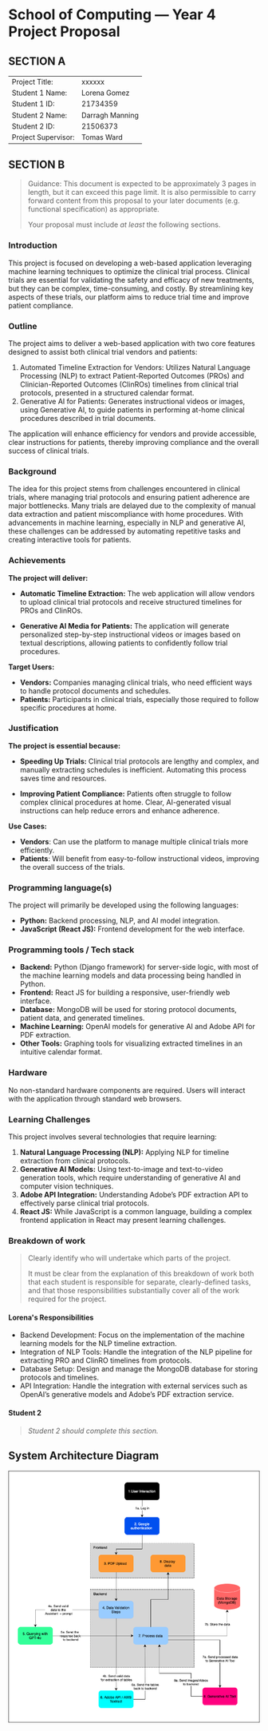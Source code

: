 # School of Computing &mdash; Year 4 Project Proposal

## SECTION A

|                     |                         |
|---------------------|-------------------------|
|Project Title:       | xxxxxx                  |
|Student 1 Name:      | Lorena Gomez            |
|Student 1 ID:        | 21734359                |
|Student 2 Name:      | Darragh Manning         |
|Student 2 ID:        | 21506373                |
|Project Supervisor:  | Tomas Ward              |


## SECTION B

> Guidance: This document is expected to be approximately 3 pages in length, but it can exceed this page limit.
> It is also permissible to carry forward content from this proposal to your later documents (e.g. functional
> specification) as appropriate.
>
> Your proposal must include *at least* the following sections.


### Introduction

This project is focused on developing a web-based application leveraging machine learning techniques to optimize the clinical trial process. Clinical trials are essential for validating the safety and efficacy of new treatments, but they can be complex, time-consuming, and costly. By streamlining key aspects of these trials, our platform aims to reduce trial time and improve patient compliance.

### Outline

The project aims to deliver a web-based application with two core features designed to assist both clinical trial vendors and patients:

1. Automated Timeline Extraction for Vendors: Utilizes Natural Language Processing (NLP) to extract Patient-Reported Outcomes (PROs) and Clinician-Reported Outcomes (ClinROs) timelines from clinical trial protocols, presented in a structured calendar format.
1. Generative AI for Patients: Generates instructional videos or images, using Generative AI, to guide patients in performing at-home clinical procedures described in trial documents.


The application will enhance efficiency for vendors and provide accessible, clear instructions for patients, thereby improving compliance and the overall success of clinical trials.

### Background

The idea for this project stems from challenges encountered in clinical trials, where managing trial protocols and ensuring patient adherence are major bottlenecks. Many trials are delayed due to the complexity of manual data extraction and patient miscompliance with home procedures. With advancements in machine learning, especially in NLP and generative AI, these challenges can be addressed by automating repetitive tasks and creating interactive tools for patients.

### Achievements

**The project will deliver:**

- **Automatic Timeline Extraction:** The web application will allow vendors to upload clinical trial protocols and receive structured timelines for PROs and ClinROs.

- **Generative AI Media for Patients:** The application will generate personalized step-by-step instructional videos or images based on textual descriptions, allowing patients to confidently follow trial procedures.

**Target Users:**

- **Vendors:** Companies managing clinical trials, who need efficient ways to handle protocol documents and schedules.
- **Patients:** Participants in clinical trials, especially those required to follow specific procedures at home.

### Justification

**The project is essential because:**

- **Speeding Up Trials:** Clinical trial protocols are lengthy and complex, and manually extracting schedules is inefficient. Automating this process saves time and resources.

- **Improving Patient Compliance:** Patients often struggle to follow complex clinical procedures at home. Clear, AI-generated visual instructions can help reduce errors and enhance adherence.

**Use Cases:**

- **Vendors**: Can use the platform to manage multiple clinical trials more efficiently.
- **Patients**: Will benefit from easy-to-follow instructional videos, improving the overall success of the trials.

### Programming language(s)

The project will primarily be developed using the following languages:

- **Python:** Backend processing, NLP, and AI model integration.
- **JavaScript (React JS):** Frontend development for the web interface.

### Programming tools / Tech stack

- **Backend:** Python (Django framework) for server-side logic, with most of the machine learning models and data processing being handled in Python.
- **Frontend:** React JS for building a responsive, user-friendly web interface.
- **Database:** MongoDB will be used for storing protocol documents, patient data, and generated timelines.
- **Machine Learning:** OpenAI models for generative AI and Adobe API for PDF extraction.
- **Other Tools:** Graphing tools for visualizing extracted timelines in an intuitive calendar format.

### Hardware

No non-standard hardware components are required. Users will interact with the application through standard web browsers.

### Learning Challenges

This project involves several technologies that require learning:


1. **Natural Language Processing (NLP):** Applying NLP for timeline extraction from clinical protocols.
2. **Generative AI Models:** Using text-to-image and text-to-video generation tools, which require understanding of generative AI and computer vision techniques.
3. **Adobe API Integration:** Understanding Adobe’s PDF extraction API to effectively parse clinical trial protocols.
4. **React JS:** While JavaScript is a common language, building a complex frontend application in React may present learning challenges.

### Breakdown of work

> Clearly identify who will undertake which parts of the project.
>
> It must be clear from the explanation of this breakdown of work both that each student is responsible for
> separate, clearly-defined tasks, and that those responsibilities substantially cover all of the work required
> for the project.

#### Lorena's Responsibilities

- Backend Development: Focus on the implementation of the machine learning models for the NLP timeline extraction.
- Integration of NLP Tools: Handle the integration of the NLP pipeline for extracting PRO and ClinRO timelines from protocols.
- Database Setup: Design and manage the MongoDB database for storing protocols and timelines.
- API Integration: Handle the integration with external services such as OpenAI’s generative models and Adobe’s PDF extraction service.

#### Student 2

> *Student 2 should complete this section.*

## System Architecture Diagram


<p align="center">
  <img src="./res/final_project_diagram-10.png" width="600px" style="display: block; margin-left: auto; margin-right: auto;">
</p>


